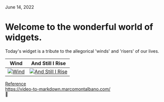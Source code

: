 June 14, 2022  

Welcome to the wonderful world of widgets.  
==========================================

Today's widget is a tribute to the allegorical 'winds' and 'risers' of our lives.  


Wind | And Still I Rise
:-: | :-:
[![Wind](https://res.cloudinary.com/marcomontalbano/image/upload/v1655234249/video_to_markdown/images/youtube--_fpMtsZzHgU-c05b58ac6eb4c4700831b2b3070cd403.jpg)](https://www.youtube.com/watch?v=_fpMtsZzHgU "Wind") | [![And Still I Rise](https://res.cloudinary.com/marcomontalbano/image/upload/v1655235990/video_to_markdown/images/youtube--qviM_GnJbOM-c05b58ac6eb4c4700831b2b3070cd403.jpg)](https://www.youtube.com/watch?v=qviM_GnJbOM "And Still I Rise")  

<ins>Reference</ins>  
<https://video-to-markdown.marcomontalbano.com/>  
🥔
